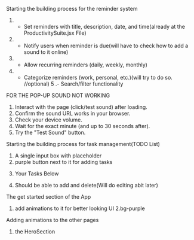 Starting the building process for the reminder system

1. - Set reminders with title, description, date, and time(already at the ProductivitySuite.jsx File)
2. - Notify users when reminder is due(will have to check how to add a sound to it online)
3. - Allow recurring reminders (daily, weekly, monthly) 
4. - Categorize reminders (work, personal, etc.)(will try to do so. //optional)
5 .- Search/filter functionality

FOR THE POP-UP SOUND NOT WORKING

1. Interact with the page (click/test sound) after loading.
2. Confirm the sound URL works in your browser.
3. Check your device volume.
4. Wait for the exact minute (and up to 30 seconds after).
5. Try the "Test Sound" button.

Starting the building process for task management(TODO List)
1. A single input box with placeholder
2. purple button next to it for adding tasks
3. <p>Your Tasks Below</p>
4. Should be able to add and delete(Will do editing abit later)

The get started section of the App 
1. add animations to it for better looking UI
2.bg-purple

Adding animations to the other pages
1. the HeroSection
